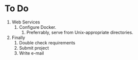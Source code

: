 # To Do

1. Web Services
    1. Configure Docker.
        1. Preferrably, serve from Unix-appropriate directories.
2. Finally
    1. Double check requirements
    2. Submit project
    3. Write e-mail
